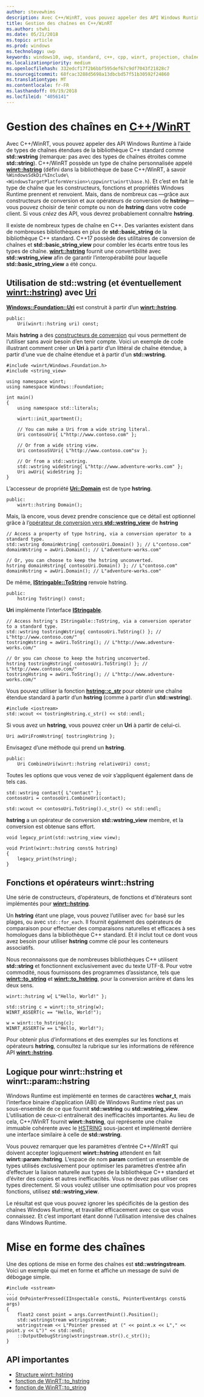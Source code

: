 ```yaml
---
author: stevewhims
description: Avec C++/WinRT, vous pouvez appeler des API Windows Runtime à l’aide de types de chaînes étendues C++ standard, ou vous pouvez utiliser le type winrt::hstring.
title: Gestion des chaînes en C++/WinRT
ms.author: stwhi
ms.date: 05/21/2018
ms.topic: article
ms.prod: windows
ms.technology: uwp
keywords: windows10, uwp, standard, c++, cpp, winrt, projection, chaîne
ms.localizationpriority: medium
ms.openlocfilehash: 332edcf17f2b6bbf595def67c9df7043f21828c7
ms.sourcegitcommit: 68fcac3288d5698a13dbcbd57f51b30592f24860
ms.translationtype: MT
ms.contentlocale: fr-FR
ms.lasthandoff: 09/19/2018
ms.locfileid: "4056141"
---
```

# <a name="string-handling-in-cwinrtwindowsuwpcpp-and-winrt-apisintro-to-using-cpp-with-winrt"></a>Gestion des chaînes en [C++/WinRT](/windows/uwp/cpp-and-winrt-apis/intro-to-using-cpp-with-winrt)
Avec C++/WinRT, vous pouvez appeler des API Windows Runtime à l’aide de types de chaînes étendues de la bibliothèque C++ standard comme **std::wstring** (remarque: pas avec des types de chaînes étroites comme **std::string**). C++/WinRT possède un type de chaîne personnalisée appelé [**winrt::hstring**](/uwp/cpp-ref-for-winrt/hstring) (défini dans la bibliothèque de base C++/WinRT, à savoir `%WindowsSdkDir%Include\<WindowsTargetPlatformVersion>\cppwinrt\winrt\base.h`). Et c’est en fait le type de chaîne que les constructeurs, fonctions et propriétés Windows Runtime prennent et renvoient. Mais, dans de nombreux cas &mdash;grâce aux constructeurs de conversion et aux opérateurs de conversion de **hstring**&mdash; vous pouvez choisir de tenir compte ou non de **hstring** dans votre code client. Si vous *créez* des API, vous devrez probablement connaître **hstring**.

Il existe de nombreux types de chaîne en C++. Des variantes existent dans de nombreuses bibliothèques en plus de **std::basic_string** de la bibliothèque C++ standard. C++17 possède des utilitaires de conversion de chaînes et **std::basic_string_view** pour combler les écarts entre tous les types de chaîne.  [**winrt::hstring**](/uwp/cpp-ref-for-winrt/hstring) fournit une convertibilité avec **std::wstring_view** afin de garantir l’interopérabilité pour laquelle **std::basic_string_view** a été conçu.

## <a name="using-stdwstring-and-optionally-winrthstringuwpcpp-ref-for-winrthstring-with-uriuwpapiwindowsfoundationuri"></a>Utilisation de **std::wstring** (et éventuellement [**winrt::hstring**](/uwp/cpp-ref-for-winrt/hstring)) avec [**Uri**](/uwp/api/windows.foundation.uri)
[**Windows::Foundation::Uri**](/uwp/api/windows.foundation.uri) est construit à partir d’un [**winrt::hstring**](/uwp/cpp-ref-for-winrt/hstring).

```cppwinrt
public:
    Uri(winrt::hstring uri) const;
```

Mais **hstring** a des [constructeurs de conversion](/uwp/api/windows.foundation.uri#hstringhstring-constructor) qui vous permettent de l’utiliser sans avoir besoin d’en tenir compte. Voici un exemple de code illustrant comment créer un **Uri** à partir d’un littéral de chaîne étendue, à partir d’une vue de chaîne étendue et à partir d’un **std::wstring**.

```cppwinrt
#include <winrt/Windows.Foundation.h>
#include <string_view>

using namespace winrt;
using namespace Windows::Foundation;

int main()
{
    using namespace std::literals;

    winrt::init_apartment();

    // You can make a Uri from a wide string literal.
    Uri contosoUri{ L"http://www.contoso.com" };

    // Or from a wide string view.
    Uri contosoSVUri{ L"http://www.contoso.com"sv };

    // Or from a std::wstring.
    std::wstring wideString{ L"http://www.adventure-works.com" };
    Uri awUri{ wideString };
}
```

L’accesseur de propriété [**Uri::Domain**](https://docs.microsoft.com/uwp/api/windows.foundation.uri.Domain) est de type **hstring**.

```cppwinrt
public:
    winrt::hstring Domain();
```

Mais, là encore, vous devez prendre conscience que ce détail est optionnel grâce à l’[opérateur de conversion vers **std::wstring_view**](/uwp/api/hstring#hstringoperator-stdwstringview) de **hstring**

```cppwinrt
// Access a property of type hstring, via a conversion operator to a standard type.
std::wstring domainWstring{ contosoUri.Domain() }; // L"contoso.com"
domainWstring = awUri.Domain(); // L"adventure-works.com"

// Or, you can choose to keep the hstring unconverted.
hstring domainHstring{ contosoUri.Domain() }; // L"contoso.com"
domainHstring = awUri.Domain(); // L"adventure-works.com"
```

De même, [**IStringable::ToString**](https://msdn.microsoft.com/library/windows/desktop/dn302136) renvoie hstring.

```cppwinrt
public:
    hstring ToString() const;
```

**Uri** implémente l’interface [**IStringable**](https://msdn.microsoft.com/library/windows/desktop/dn302135).

```cppwinrt
// Access hstring's IStringable::ToString, via a conversion operator to a standard type.
std::wstring tostringWstring{ contosoUri.ToString() }; // L"http://www.contoso.com/"
tostringWstring = awUri.ToString(); // L"http://www.adventure-works.com/"

// Or you can choose to keep the hstring unconverted.
hstring tostringHstring{ contosoUri.ToString() }; // L"http://www.contoso.com/"
tostringHstring = awUri.ToString(); // L"http://www.adventure-works.com/"
```

Vous pouvez utiliser la fonction [**hstring::c_str**](/uwp/api/windows.foundation.uri#hstringcstr-function) pour obtenir une chaîne étendue standard à partir d’un **hstring** (comme à partir d’un **std::wstring**).

```cppwinrt
#include <iostream>
std::wcout << tostringHstring.c_str() << std::endl;
```
Si vous avez un **hstring**, vous pouvez créer un **Uri** à partir de celui-ci.

```cppwinrt
Uri awUriFromHstring{ tostringHstring };
```

Envisagez d’une méthode qui prend un **hstring**.

```cppwinrt
public:
    Uri CombineUri(winrt::hstring relativeUri) const;
```

Toutes les options que vous venez de voir s’appliquent également dans de tels cas.

```cppwinrt
std::wstring contact{ L"contact" };
contosoUri = contosoUri.CombineUri(contact);
    
std::wcout << contosoUri.ToString().c_str() << std::endl;
```

**hstring** a un opérateur de conversion **std::wstring_view** membre, et la conversion est obtenue sans effort.

```cppwinrt
void legacy_print(std::wstring_view view);

void Print(winrt::hstring const& hstring)
{
    legacy_print(hstring);
}
```

## <a name="winrthstring-functions-and-operators"></a>Fonctions et opérateurs **winrt::hstring**
Une série de constructeurs, d’opérateurs, de fonctions et d’itérateurs sont implémentés pour [**winrt::hstring**](/uwp/cpp-ref-for-winrt/hstring).

Un **hstring** étant une plage, vous pouvez l’utiliser avec `for` basé sur les plages, ou avec `std::for_each`. Il fournit également des opérateurs de comparaison pour effectuer des comparaisons naturelles et efficaces à ses homologues dans la bibliothèque C++ standard. Et il inclut tout ce dont vous avez besoin pour utiliser **hstring** comme clé pour les conteneurs associatifs.

Nous reconnaissons que de nombreuses bibliothèques C++ utilisent **std::string** et fonctionnent exclusivement avec du texte UTF-8. Pour votre commodité, nous fournissons des programmes d’assistance, tels que [**winrt::to_string**](/uwp/cpp-ref-for-winrt/to-string) et [**winrt::to_hstring**](/uwp/cpp-ref-for-winrt/to-hstring), pour la conversion arrière et dans les deux sens.

```cppwinrt
winrt::hstring w{ L"Hello, World!" };

std::string c = winrt::to_string(w);
WINRT_ASSERT(c == "Hello, World!");

w = winrt::to_hstring(c);
WINRT_ASSERT(w == L"Hello, World!");
```

Pour obtenir plus d’informations et des exemples sur les fonctions et opérateurs **hstring**, consultez la rubrique sur les informations de référence API [**winrt::hstring**](/uwp/cpp-ref-for-winrt/hstring).

## <a name="the-rationale-for-winrthstring-and-winrtparamhstring"></a>Logique pour **winrt::hstring** et **winrt::param::hstring**
Windows Runtime est implémenté en termes de caractères **wchar_t**, mais l’interface binaire d’application (ABI) de Windows Runtime n’est pas un sous-ensemble de ce que fournit **std::wstring** ou **std::wstring_view**. L’utilisation de ceux-ci entraînerait des inefficacités importantes. Au lieu de cela, C++/WinRT fournit **winrt::hstring**, qui représente une chaîne immuable cohérente avec le [HSTRING](https://msdn.microsoft.com/library/windows/desktop/br205775) sous-jacent et implémenté derrière une interface similaire à celle de **std::wstring**. 

Vous pouvez remarquer que les paramètres d’entrée C++/WinRT qui doivent accepter logiquement **winrt::hstring** attendent en fait **winrt::param::hstring**. L’espace de nom **param** contient un ensemble de types utilisés exclusivement pour optimiser les paramètres d’entrée afin d’effectuer la liaison naturelle aux types de la bibliothèque C++ standard et d’éviter des copies et autres inefficacités. Vous ne devez pas utiliser ces types directement. Si vous voulez utiliser une optimisation pour vos propres fonctions, utilisez **std::wstring_view**.

Le résultat est que vous pouvez ignorer les spécificités de la gestion des chaînes Windows Runtime, et travailler efficacement avec ce que vous connaissez. Et c’est important étant donné l’utilisation intensive des chaînes dans Windows Runtime.

# <a name="formatting-strings"></a>Mise en forme des chaînes
Une des options de mise en forme des chaînes est **std::wstringstream**. Voici un exemple qui met en forme et affiche un message de suivi de débogage simple.

```cppwinrt
#include <sstream>
...
void OnPointerPressed(IInspectable const&, PointerEventArgs const& args)
{
    float2 const point = args.CurrentPoint().Position();
    std::wstringstream wstringstream;
    wstringstream << L"Pointer pressed at (" << point.x << L"," << point.y << L")" << std::endl;
    ::OutputDebugString(wstringstream.str().c_str());
}
```

## <a name="important-apis"></a>API importantes
* [Structure winrt::hstring](/uwp/cpp-ref-for-winrt/hstring)
* [fonction de WinRT::to_hstring](/uwp/cpp-ref-for-winrt/to-hstring)
* [fonction de WinRT::to_string](/uwp/cpp-ref-for-winrt/to-string)
